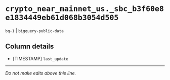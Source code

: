 # `crypto_near_mainnet_us._sbc_b3f60e8e1834449eb61d068b3054d505`
`bq-1` | `bigquery-public-data`

## Column details
* [TIMESTAMP] `last_update`

-------------------------------------------------------------------------------
*Do not make edits above this line.*
